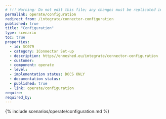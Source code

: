 ```yaml
---
# !!! Warning: Do not edit this file; any changes must be replicated in Excel !!!
permalink: operate/configuration
redirect_from: /integrate/connector-configuration
published: true
title: "Configuration"
type: scenario
toc: true
properties:
  - id: SC079
  - category: 1Connector Set-up
  - description: https//enmeshed.eu/integrate/connector-configuration
  - customer:
  - component: operate
  - level:
  - implementation status: DOCS ONLY
  - documentation status:
  - published: true
  - link: operate/configuration
require:
required_by:
---
```


{% include scenarios/operate/configuration.md %}
